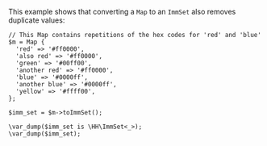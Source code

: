This example shows that converting a `Map` to an `ImmSet` also removes duplicate values:

```basic-usage.hack
// This Map contains repetitions of the hex codes for 'red' and 'blue'
$m = Map {
  'red' => '#ff0000',
  'also red' => '#ff0000',
  'green' => '#00ff00',
  'another red' => '#ff0000',
  'blue' => '#0000ff',
  'another blue' => '#0000ff',
  'yellow' => '#ffff00',
};

$imm_set = $m->toImmSet();

\var_dump($imm_set is \HH\ImmSet<_>);
\var_dump($imm_set);
```
